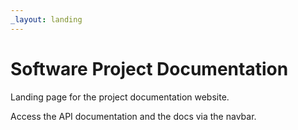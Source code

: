 ```yaml
---
_layout: landing
---
```


# Software Project Documentation

Landing page for the project documentation website.

Access the API documentation and the docs via the navbar.
